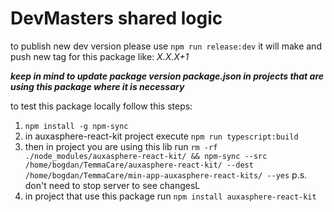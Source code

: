 # DevMasters shared logic
to publish new dev version please use `npm run release:dev` it will make and push new tag for this package like: _X.X.X+1_

***keep in mind to update package version _package.json_ in projects that are using this package where it is necessary*** 

to test this package locally follow this steps:
1. `npm install -g npm-sync`
2. in auxasphere-react-kit project execute `npm run typescript:build`
3. then in project you are using this lib run `rm -rf ./node_modules/auxasphere-react-kit/ && npm-sync --src /home/bogdan/TemmaCare/auxasphere-react-kit/ --dest /home/bogdan/TemmaCare/min-app-auxasphere-react-kits/ --yes` p.s. don't need to stop server to see changesL
4. in project that use this package run  `npm install auxasphere-react-kit`